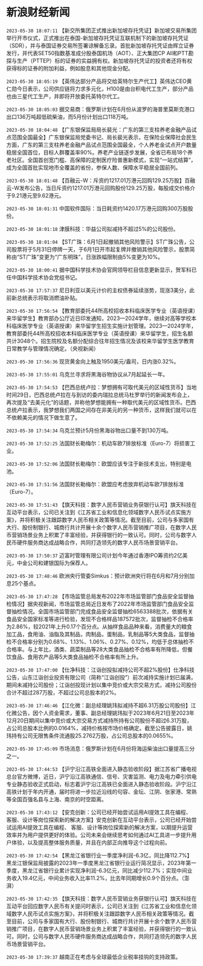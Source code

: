 # 新浪财经新闻
`2023-05-30 18:07:11`   【新交所集团正式推出新加坡存托凭证】新加坡交易所集团举行开市仪式，正式推出在泰国-新加坡存托凭证互联机制下的新加坡存托凭证（SDR），并与泰国证券交易所签署谅解备忘录。首批新加坡存托凭证由辉立证券发行，并代表SET50指数基准成分股泰国机场（AOT）、正大集团CP All和PTT勘探与生产（PTTEP）标的证券的实益拥有权。新加坡存托凭证的投资者还将有权获得标的证券的附加利益，例如股息和其他现金分配。

`2023-05-30 18:05:19`   【英伟达部分产品将交给英特尔生产代工】英伟达CEO黄仁勋今日表示，公司供应链将力求多元化，H100是由台积电代工生产，部分产品也由三星代工生产，并即将开放委托英特尔代工。

`2023-05-30 18:05:03` 据交易商：俄罗斯计划在6月份从波罗的海普里莫斯克港口出口136万吨超低硫柴油，而5月份计划出口118万吨。

`2023-05-30 18:04:48` 【广东银保监局局长裴光：广东的第三支柱养老金融产品试点范围全国最全】广东银保监局党委书记、局长裴光表示，在保险业保障社会民生方面，广东的第三支柱养老金融产品试点范围全国最全，个人养老金试点开户数量稳居全国首位，目标人群覆盖率90%。养老产业链逐步发展，全省已布局18个养老社区。全国首创宽门槛、高保障的定制医疗险普惠新模式，实现“一站式结算”，成为全国首批实现地市全覆盖的省份，参保人数、保障水平稳居全国前列。

`2023-05-30 18:01:48`   【百融云-W：斥资约1217.01万港元回购129.25万股】百融云-W发布公告，当日斥资约1217.01万港元回购股份129.25万股，每股成交价格介于9.21港元至9.62港元。

`2023-05-30 18:01:31` 中国软件国际：当日耗资约1420.17万港元回购300万股股份。

`2023-05-30 18:01:18`   津膜科技：华益公司拟减持不超过5%的公司股份。

`2023-05-30 18:01:04`   【ST广珠：6月1日起撤销其他风险警示】ST广珠公告，公司股票将于5月31日停牌一天，于6月1日开市起复牌并撤销其他风险警示，股票简称由“ST广珠”变更为“广东明珠”，日涨跌幅限制由5%变更为10%。

`2023-05-30 18:00:41`   据中国科学技术协会官网领导栏目信息更新显示，贺军科已任中国科学技术协会党组书记。

`2023-05-30 17:57:37` 尼日利亚以美元计价的主权债券延续涨势，现涨3美分，此前新总统表示将取消燃油补贴。

`2023-05-30 17:56:54` 【教育部委托44所高校招收本科临床医学专业（英语授课）来华留学生】教育部办公厅近日印发通知，2023—2024学年，继续对高等学校本科临床医学专业（英语授课）来华留学生招生实施计划管理。2023—2024学年，教育部委托44所高校招收本科临床医学专业（英语授课）来华留学生，招生名额共计3048个。招生院校及名额分配综合往年招生情况及该校来华留学生医学教育日常教学与管理情况确定。（央视新闻）

`2023-05-30 17:56:36` 现货黄金向上触及1950美元/盎司，日内涨0.32%。

`2023-05-30 17:55:01` 乌克兰寻求将黑海谷物协议从7月起延长一年。

`2023-05-30 17:54:53` 【巴西总统卢拉：梦想拥有可取代美元的区域性货币】当地时间29日，巴西总统卢拉在与到访的委内瑞拉总统马杜罗举行的新闻发布会上，再次提及“去美元化”的话题，并称他梦想能拥有一种取代美元的区域性货币。巴西总统卢拉表示，我梦想我们两国之间存在非美元的另一种货币，这样我们就可以在不依赖美元的情况下做生意了。

`2023-05-30 17:54:34` 乌克兰预计5月份黑海谷物出口量不到130万吨。

`2023-05-30 17:52:25` 法国财长勒梅尔：机动车欧7排放标准（Euro-7）将损害工业。

`2023-05-30 17:52:06` 法国财长勒梅尔：欧盟应该专注于新技术支出，特别是电池。

`2023-05-30 17:51:56` 法国财长勒梅尔：欧盟应考虑放弃机动车欧7排放标准（Euro-7）。

`2023-05-30 17:51:43`   【旗天科技：数字人民币营销业务获银行认可】旗天科技在互动平台表示，公司已关注到《江苏省工业和信息化领域数字人民币试点实施方案》，并将积极关注跟踪数字人民币相关政策等情况。截至目前，公司与多家国有大行、股份制银行、城商行共计开展十余个数字人民币营销推广项目，在数字人民币营销场景业务上积累了丰富经验，并获得银行的一致认可。同时，公司与数字人民币硬件服务商达成战略合作，共同打造领先的数字人民币场景营销平台。

`2023-05-30 17:50:37` 迈富时管理有限公司计划今年通过香港IPO筹资约2亿美元，中金公司和建银国际为保荐人。

`2023-05-30 17:48:46` 欧洲央行管委Simkus：预计欧洲央行将在6月和7月分别加息25个基点。

`2023-05-30 17:47:28` 【市场监管总局发布2022年市场监管部门食品安全监督抽检情况】据央视新闻，市场监管总局近日发布了2022年市场监管部门食品安全监督抽检情况。全国市场监管部门完成食品安全监督抽检6563388批次，依据有关食品安全国家标准等进行检验，发现不合格样品187572批次，监督抽检不合格率为2.86%，较2021年上升0.17个百分点。从抽样食品品种来看，消费量大的粮食加工品，食用油、油脂及其制品，肉制品，蛋制品，乳制品等5大类食品，监督抽检不合格率分别为0.68%、1.13%、1.06%、0.27%、0.12%，均低于总体抽检不合格率。与上年比，酒类、蔬菜制品等28大类食品抽检不合格率有所降低，但餐饮食品、食用农产品等5大类食品抽检不合格率有所上升。

`2023-05-30 17:47:00` 【仕净科技：江诣创投拟减持公司不超2%股份】仕净科技公告，山东江诣创业投资有限公司（简称“江诣创投”）前次减持实施计划已届满，期间未减持公司股份；江诣创投现计划以集中竞价或大宗交易方式，减持公司股份合计不超过287万股，不超过公司总股本的2%。

`2023-05-30 17:46:46` 【江化微：副总经理姚玮拟减持不超6.31万股公司股份】江化微公告，因个人资金需求，董事、副总经理姚玮拟于2023年6月21日至2023年12月20日期间以集中竞价或大宗交易方式减持所持有公司股份不超过6.31万股，占公司总股本比例的0.0164%，减持价格按市场价格确定。截至公告披露日，姚玮持有公司无限售条件流通股25.2762万股，占公司总股本的0.0655%。

`2023-05-30 17:45:09` 市场消息：俄罗斯计划在6月份将海运柴油出口量提高三分之一。

`2023-05-30 17:44:53` 【沪宁沿江高铁全面进入静态验收阶段】据江苏省广播电视总台官方微博，近日，沪宁沿江高铁通信、信号、灾害监测、电力及电力牵引供电专业静态验收正式启动，标志着沪宁沿江高铁已全面进入静态验收阶段。沪宁沿江高铁计划于年内开通，届时将进一步拉近沿线的句容、金坛、江阴、张家港、常熟等全国百强名县与上海、南京的时空距离。

`2023-05-30 17:43:12` 【安克创新：公司已经开始尝试运用AI提效工具在编程、 客服、设计等岗位探索新的解决方案】安克创新在互动平台表示，公司已经开始尝试运用AI提效工具在编程、 客服、设计等岗位探索新的解决方案，以期提升运营效率并为用户提供更好的体验。公司未来会继续思考如何通过AI工具进一步提升用户体验，以及提高整体服务质量，并且在内部正向推导这个过程向前。

`2023-05-30 17:42:54` 【黑龙江省银行业一季度净利润-6.3亿，同比降112.7%】 黑龙江银保监局披露的2023年一季度黑龙江省银行业运行简况显示，2023年第一季度，黑龙江省银行业累计实现净利润-6.3亿元，同比减少112.7%；实现中间业务收入19.4亿元，中间业务收入比率11.2%，比去年同期增长0.9个百分点。（澎湃）

`2023-05-30 17:42:35` 【旗天科技：数字人民币营销业务获银行认可】旗天科技在互动平台回应数字人民币有关提问时表示，公司已关注到《江苏省工业和信息化领域数字人民币试点实施方案》，并将积极关注跟踪数字人民币相关政策等情况。截至目前，公司与多家国有大行、股份制银行、城商行共计开展十余个数字人民币营销推广项目，在数字人民币营销场景业务上积累了丰富经验，并获得银行的一致认可。同时，公司与数字人民币硬件服务商达成战略合作，共同打造领先的数字人民币场景营销平台。

`2023-05-30 17:39:37` 越南正在考虑与全球最低企业税率挂钩的支持政策。


